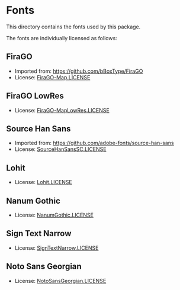 # Fonts

This directory contains the fonts used by this package.

The fonts are individually licensed as follows:

## FiraGO

* Imported from: https://github.com/bBoxType/FiraGO
* License: [FiraGO-Map.LICENSE](FiraGO-Map.LICENSE)

## FiraGO LowRes

* License: [FiraGO-MapLowRes.LICENSE](FiraGO-MapLowRes.LICENSE)

## Source Han Sans

* Imported from: https://github.com/adobe-fonts/source-han-sans
* License: [SourceHanSansSC.LICENSE](SourceHanSansSC.LICENSE)

## Lohit

* License: [Lohit.LICENSE](Lohit.LICENSE)

## Nanum Gothic

* License: [NanumGothic.LICENSE](NanumGothic.LICENSE)

## Sign Text Narrow

* License: [SignTextNarrow.LICENSE](SignTextNarrow.LICENSE)

## Noto Sans Georgian

* License: [NotoSansGeorgian.LICENSE](NotoSansGeorgian.LICENSE)
